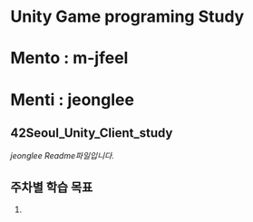 # Unity Game programing Study

# Mento : m-jfeel

# Menti : jeonglee

## 42Seoul_Unity_Client_study

*jeonglee Readme파일입니다.*  

## 주차별 학습 목표  

1. 
